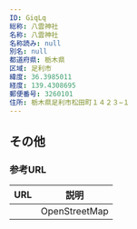```yaml
---
ID: GiqLq
総称: 八雲神社
名称: 八雲神社
名称読み: null
別名: null
都道府県: 栃木県
区域: 足利市
緯度: 36.3985011
経度: 139.4308695
郵便番号: 3260101
住所: 栃木県足利市松田町１４２３−１
---
```


## その他

### 参考URL

| URL | 説明          |
| --- | ------------- |
|     | OpenStreetMap |
